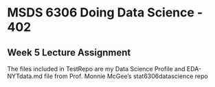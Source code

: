 # MSDS 6306 Doing Data Science - 402
## Week 5 Lecture Assignment

The files included in TestRepo are my Data Science Profile and EDA-NYTdata.md file from Prof. Monnie McGee’s stat6306datascience repo
